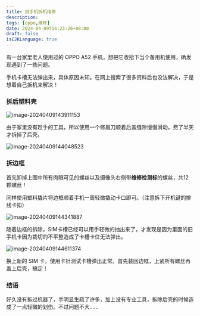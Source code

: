 ```yaml
---
title: 旧手机拆机维修
description:
tags: [oppo,维修]
date: 2024-04-09T14:23:26+08:00
draft: false
isCJKLanguage: true
---
```


有一台家里老人使用过的 OPPO A52 手机，想把它收拾下当个备用机使用，确发现遇到了一些问题。

<!--more-->

手机卡槽无法弹出来，具体原因未知。在网上搜索了很多资料后也没法解决，于是想着自己拆机来解决！

### 拆后塑料壳 

![image-20240409143911153](https://r2.benjamin.xin/img/posts/image-20240409143911153.webp)

由于家里没有趁手的工具，所以使用一个修眉刀顺着后盖缝隙慢慢滑动，费了半天才拆掉了后壳。

![image-20240409144048523](https://r2.benjamin.xin/img/posts/image-20240409144048523.webp)

### 拆边框

首先卸掉上图中所有肉眼可见的螺丝以及摄像头右侧带**维修检测标**的螺丝，共12颗螺丝！

同样使用塑料撬片将边框顺着手机一周轻微撬动卡口即可。（注意拆下开机键的排线卡扣）

![image-20240409144341887](https://r2.benjamin.xin/img/posts/image-20240409144341887.webp)

随着边框的拆除，SIM卡槽已经可以用手轻微的抽出来了，才发现是因为里面的旧手机卡因为裁切的不平整造成了卡槽卡住无法弹出。

![image-20240409144611374](https://r2.benjamin.xin/img/posts/image-20240409144611374.webp)

换上新的 SIM 卡，使用卡针测试卡槽弹出正常。首先装回边框，上紧所有螺丝再盖上后壳，搞定！

### 结语

好久没有拆过机器了，手明显生疏了许多，加上没有专业工具，拆除后壳的时候造成了一点轻微的划伤。不过问题不大......